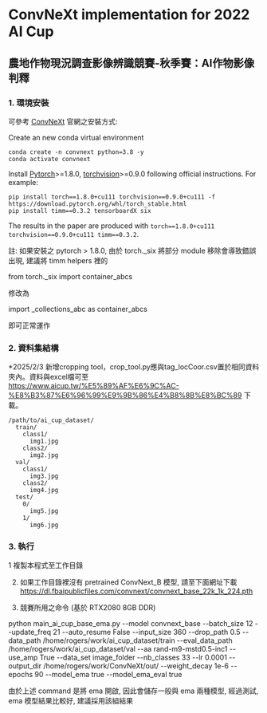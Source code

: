 
# ConvNeXt implementation for 2022 AI Cup

## 農地作物現況調查影像辨識競賽-秋季賽：AI作物影像判釋

### 1. 環境安裝

可參考 [ConvNeXt](https://github.com/facebookresearch/ConvNeXt/blob/main/INSTALL.md) 官網之安裝方式:

Create an new conda virtual environment
```
conda create -n convnext python=3.8 -y
conda activate convnext
```
Install [Pytorch](https://pytorch.org/)>=1.8.0, [torchvision](https://pytorch.org/vision/stable/index.html)>=0.9.0 following official instructions. For example:
```
pip install torch==1.8.0+cu111 torchvision==0.9.0+cu111 -f https://download.pytorch.org/whl/torch_stable.html
pip install timm==0.3.2 tensorboardX six
```

The results in the paper are produced with `torch==1.8.0+cu111 torchvision==0.9.0+cu111 timm==0.3.2`.

註: 如果安裝之 pytorch > 1.8.0, 由於 torch._six 將部分 module 移除會導致錯誤出現, 建議將 timm helpers 裡的

from torch._six import container_abcs

修改為

import _collections_abc as container_abcs

即可正常運作

### 2. 資料集結構
*2025/2/3 新增cropping tool，crop_tool.py應與tag_locCoor.csv置於相同資料夾內。資料與excel檔可至 https://www.aicup.tw/%E5%89%AF%E6%9C%AC-%E8%B3%87%E6%96%99%E9%9B%86%E4%B8%8B%E8%BC%89 下載。
```
/path/to/ai_cup_dataset/
  train/
    class1/
      img1.jpg
    class2/
      img2.jpg
  val/
    class1/
      img3.jpg
    class2/
      img4.jpg
  test/
    0/
      img5.jpg
    1/
      img6.jpg

```

### 3. 執行

1 複製本程式至工作目錄

2. 如果工作目錄裡沒有 pretrained ConvNext_B 模型, 請至下面網址下載
https://dl.fbaipublicfiles.com/convnext/convnext_base_22k_1k_224.pth

3. 競賽所用之命令 (基於 RTX2080 8GB DDR)

python main_ai_cup_base_ema.py --model convnext_base --batch_size 12 --update_freq 21 --auto_resume False --input_size 360 --drop_path 0.5 --data_path /home/rogers/work/ai_cup_dataset/train --eval_data_path /home/rogers/work/ai_cup_dataset/val --aa rand-m9-mstd0.5-inc1 --use_amp True --data_set image_folder --nb_classes 33 --lr 0.0001 --output_dir /home/rogers/work/ConvNeXt/out/ --weight_decay 1e-6 --epochs 90 --model_ema true --model_ema_eval true

由於上述 command 是將 ema 開啟, 因此會儲存一般與 ema 兩種模型, 經過測試, ema 模型結果比較好, 建議採用該組結果


